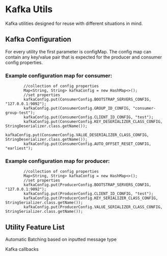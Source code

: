 # Kafka Utils

Kafka utilities designed for reuse with different situations in mind. 


## Kafka Configuration

For every utility the first parameter is configMap. The config map can contain any key/value pair that is expected for the producer and consumer config properties. 


### Example configuration map for consumer:

```
        //collection of config properties
        Map<String, String> kafkaConfig = new HashMap<>();
        //set properties
        kafkaConfig.put(ConsumerConfig.BOOTSTRAP_SERVERS_CONFIG, "127.0.0.1:9092");
        kafkaConfig.put(ConsumerConfig.GROUP_ID_CONFIG, "consumer-group-test");
        kafkaConfig.put(ConsumerConfig.CLIENT_ID_CONFIG, "test");
        kafkaConfig.put(ConsumerConfig.KEY_DESERIALIZER_CLASS_CONFIG, StringDeserializer.class.getName());
        kafkaConfig.put(ConsumerConfig.VALUE_DESERIALIZER_CLASS_CONFIG, StringDeserializer.class.getName());
        kafkaConfig.put(ConsumerConfig.AUTO_OFFSET_RESET_CONFIG, "earliest");
```

### Example configuration map for producer:

```
        //collection of config properties
        Map<String, String> kafkaConfig = new HashMap<>();
        //set properties
        kafkaConfig.put(ProducerConfig.BOOTSTRAP_SERVERS_CONFIG, "127.0.0.1:9092");
        kafkaConfig.put(ProducerConfig.CLIENT_ID_CONFIG, "test");
        kafkaConfig.put(ProducerConfig.KEY_SERIALIZER_CLASS_CONFIG, StringSerializer.class.getName());
        kafkaConfig.put(ProducerConfig.VALUE_SERIALIZER_CLASS_CONFIG, StringSerializer.class.getName());
```

## Utility Feature List

Automatic Batching based on inputted message type

Kafka callbacks
